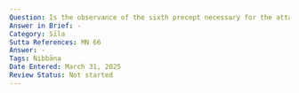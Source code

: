 ```yaml
---
Question: Is the observance of the sixth precept necessary for the attainment of Nibbāna?
Answer in Brief: -
Category: Sīla
Sutta References: MN 66
Answer: -
Tags: Nibbāna
Date Entered: March 31, 2025
Review Status: Not started
---
```

